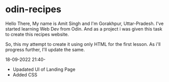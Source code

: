 # odin-recipes
Hello There, My name is Amit Singh and I'm Gorakhpur, Uttar-Pradesh.
I've started learning Web Dev from Odin. And as a project i was given 
this task to create this recipes website.

So, this my attempt to create it using only HTML for the first lesson.
As i'll progress further, I'll update the same.

18-09-2022 21:40-
- Upadated UI of Landing Page
- Added CSS 

